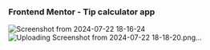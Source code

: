 ### Frontend Mentor - Tip calculator app

![Screenshot from 2024-07-22 18-16-24](https://github.com/user-attachments/assets/8ff5212c-a289-4aa4-81a1-869a40a964d6)
![Uploading Screenshot from 2024-07-22 18-18-20.png…]()

